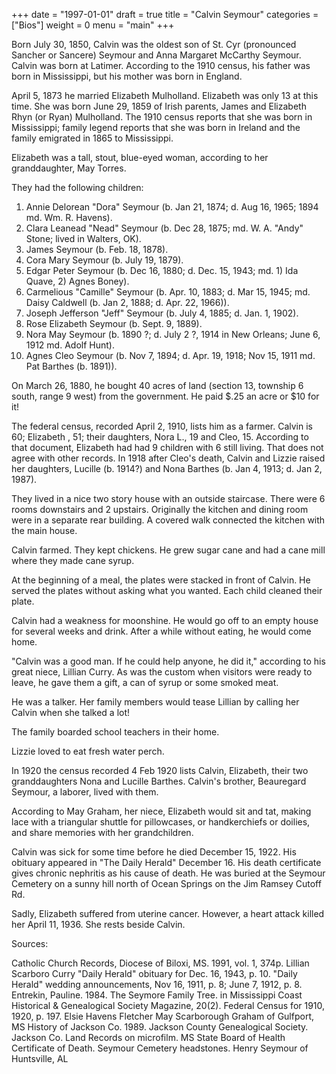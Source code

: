 +++
date = "1997-01-01"
draft = true
title = "Calvin Seymour"
categories = ["Bios"]
weight = 0
menu =  "main"
+++

Born July 30, 1850, Calvin was the oldest son of St. Cyr (pronounced Sancher or Sancere) Seymour and Anna Margaret McCarthy Seymour.  Calvin was born at Latimer.  According to the 1910 census,  his father was born in Mississippi, but his mother was born in England.

April 5, 1873 he married Elizabeth Mulholland.  Elizabeth was only 13 at this time.  She was born June 29, 1859 of Irish parents, James and Elizabeth Rhyn (or Ryan) Mulholland.  The 1910 census reports that she was born in Mississippi; family legend reports that she was born in Ireland and the family emigrated in 1865 to Mississippi.

Elizabeth was a tall, stout, blue-eyed woman, according to her granddaughter, May Torres.

They had the following children:

1) Annie Delorean "Dora" Seymour (b. Jan 21, 1874; d. Aug 16, 1965; 1894 md. Wm. R. Havens).
2) Clara Leanead "Nead" Seymour (b. Dec 28, 1875; md. W. A. "Andy" Stone; lived in Walters, OK).
3) James Seymour (b. Feb. 18, 1878).
4) Cora Mary Seymour (b. July 19, 1879).
5) Edgar Peter Seymour (b. Dec 16, 1880; d. Dec. 15, 1943; md. 1) Ida Quave, 2) Agnes Boney).
6) Carmelious "Camille" Seymour (b. Apr. 10, 1883; d. Mar 15, 1945; md. Daisy Caldwell (b. Jan 2, 1888; d. Apr. 22, 1966)).
7) Joseph Jefferson "Jeff" Seymour (b. July 4, 1885; d. Jan. 1, 1902).
8) Rose Elizabeth Seymour (b. Sept. 9, 1889).
9) Nora May Seymour (b. 1890 ?; d. July 2 ?, 1914 in New Orleans; June 6, 1912 md. Adolf Hunt).
10) Agnes Cleo Seymour (b. Nov 7, 1894; d. Apr. 19, 1918; Nov 15, 1911 md. Pat Barthes (b. 1891)).

On March 26, 1880, he bought 40 acres of land (section 13, township 6 south, range 9 west) from the government.  He paid $.25 an acre or $10 for it!

The federal census, recorded April 2, 1910, lists him as a farmer.  Calvin is 60; Elizabeth , 51; their daughters, Nora L., 19 and Cleo, 15.  According to that document, Elizabeth had had 9 children with 6 still living.  That does not agree with other records.
In 1918 after Cleo's death, Calvin and Lizzie raised her daughters, Lucille (b. 1914?) and Nona Barthes (b. Jan 4, 1913; d. Jan 2, 1987).

They lived in a nice two story house with an outside staircase.  There were 6 rooms downstairs and 2 upstairs.  Originally the kitchen and dining room were in a separate rear building.  A covered walk connected the kitchen with the main house.  

Calvin farmed.  They kept chickens.  He grew sugar cane and had a cane mill where they made cane syrup.

At the beginning of a meal, the plates were stacked in front of Calvin.  He served the plates without asking what you wanted.  Each child cleaned their plate.

Calvin had a weakness for moonshine.  He would go off to an empty house for several weeks and drink.  After a while without eating, he would come home.

"Calvin was a good man.  If he could help anyone, he did it," according to his great niece, Lillian Curry.  As was the custom when visitors were ready to leave, he gave them a gift, a can of syrup or some smoked meat.

He was a talker.  Her family members would tease Lillian by calling her Calvin when she talked a lot!

The family boarded school teachers in their home.

Lizzie loved to eat fresh water perch.

In 1920 the census recorded 4 Feb 1920 lists Calvin, Elizabeth, their two granddaughters Nona and Lucille Barthes. Calvin's brother, Beauregard Seymour, a laborer, lived with them.

According to May Graham, her niece, Elizabeth would sit and tat, making lace with a triangular shuttle for pillowcases, or handkerchiefs or doilies, and share memories with her grandchildren.

Calvin was sick for some time before he died December 15, 1922.  His obituary appeared in "The Daily Herald" December 16.  His death certificate gives chronic nephritis as his cause of death.  He was buried at the Seymour Cemetery on a sunny hill north of Ocean Springs on the Jim Ramsey Cutoff Rd.

Sadly, Elizabeth suffered from uterine cancer.  However, a heart attack killed her April 11, 1936.  She rests beside Calvin. 

Sources:

Catholic Church Records, Diocese of Biloxi, MS. 1991, vol. 1, 374p.
Lillian Scarboro Curry
"Daily Herald" obituary for Dec. 16, 1943, p. 10.
"Daily Herald" wedding announcements, Nov 16, 1911, p. 8; June 7, 1912, p. 8.
Entrekin, Pauline. 1984. The Seymore Family Tree. in Mississippi Coast Historical & Genealogical Society Magazine, 20(2).
Federal Census for 1910, 1920, p. 197.
Elsie Havens Fletcher
May Scarborough Graham of Gulfport, MS
History of Jackson Co. 1989. Jackson County Genealogical Society.	 
Jackson Co. Land Records on microfilm.
MS State Board of Health Certificate of Death.
Seymour Cemetery headstones.
Henry Seymour of Huntsville, AL
